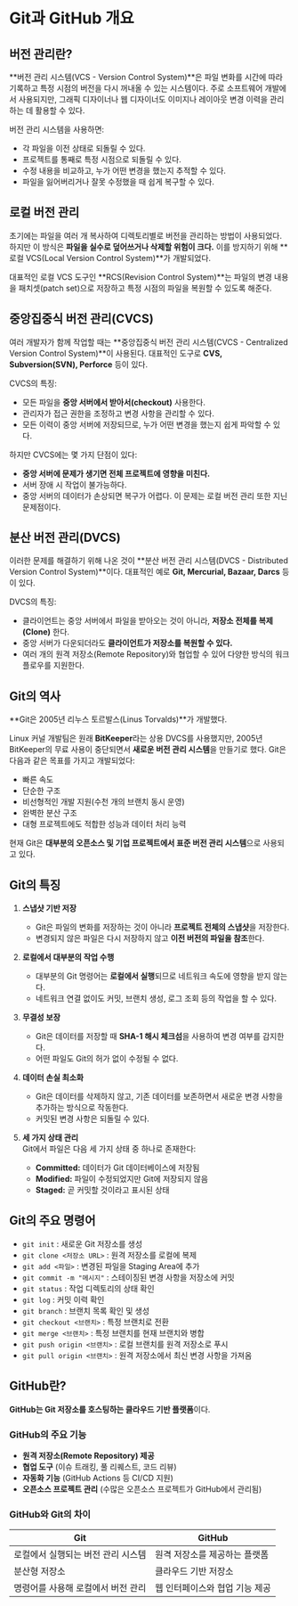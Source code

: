 # Git과 GitHub 개요

## 버전 관리란?
**버전 관리 시스템(VCS - Version Control System)**은 파일 변화를 시간에 따라 기록하고 특정 시점의 버전을 다시 꺼내올 수 있는 시스템이다. 주로 소프트웨어 개발에서 사용되지만, 그래픽 디자이너나 웹 디자이너도 이미지나 레이아웃 변경 이력을 관리하는 데 활용할 수 있다.

버전 관리 시스템을 사용하면:
- 각 파일을 이전 상태로 되돌릴 수 있다.
- 프로젝트를 통째로 특정 시점으로 되돌릴 수 있다.
- 수정 내용을 비교하고, 누가 어떤 변경을 했는지 추적할 수 있다.
- 파일을 잃어버리거나 잘못 수정했을 때 쉽게 복구할 수 있다.

## 로컬 버전 관리
초기에는 파일을 여러 개 복사하여 디렉토리별로 버전을 관리하는 방법이 사용되었다. 하지만 이 방식은 **파일을 실수로 덮어쓰거나 삭제할 위험이 크다.** 이를 방지하기 위해 **로컬 VCS(Local Version Control System)**가 개발되었다.

대표적인 로컬 VCS 도구인 **RCS(Revision Control System)**는 파일의 변경 내용을 패치셋(patch set)으로 저장하고 특정 시점의 파일을 복원할 수 있도록 해준다.

## 중앙집중식 버전 관리(CVCS)
여러 개발자가 함께 작업할 때는 **중앙집중식 버전 관리 시스템(CVCS - Centralized Version Control System)**이 사용된다. 대표적인 도구로 **CVS, Subversion(SVN), Perforce** 등이 있다.

CVCS의 특징:
- 모든 파일을 **중앙 서버에서 받아서(checkout)** 사용한다.
- 관리자가 접근 권한을 조정하고 변경 사항을 관리할 수 있다.
- 모든 이력이 중앙 서버에 저장되므로, 누가 어떤 변경을 했는지 쉽게 파악할 수 있다.

하지만 CVCS에는 몇 가지 단점이 있다:
- **중앙 서버에 문제가 생기면 전체 프로젝트에 영향을 미친다.**
- 서버 장애 시 작업이 불가능하다.
- 중앙 서버의 데이터가 손상되면 복구가 어렵다. 이 문제는 로컬 버전 관리 또한 지닌 문제점이다.

## 분산 버전 관리(DVCS)
이러한 문제를 해결하기 위해 나온 것이 **분산 버전 관리 시스템(DVCS - Distributed Version Control System)**이다. 대표적인 예로 **Git, Mercurial, Bazaar, Darcs** 등이 있다.

DVCS의 특징:
- 클라이언트는 중앙 서버에서 파일을 받아오는 것이 아니라, **저장소 전체를 복제(Clone)** 한다.
- 중앙 서버가 다운되더라도 **클라이언트가 저장소를 복원할 수 있다.**
- 여러 개의 원격 저장소(Remote Repository)와 협업할 수 있어 다양한 방식의 워크플로우를 지원한다.

## Git의 역사
**Git은 2005년 리누스 토르발스(Linus Torvalds)**가 개발했다. 

Linux 커널 개발팀은 원래 **BitKeeper**라는 상용 DVCS를 사용했지만, 2005년 BitKeeper의 무료 사용이 중단되면서 **새로운 버전 관리 시스템**을 만들기로 했다. Git은 다음과 같은 목표를 가지고 개발되었다:
- 빠른 속도
- 단순한 구조
- 비선형적인 개발 지원(수천 개의 브랜치 동시 운영)
- 완벽한 분산 구조
- 대형 프로젝트에도 적합한 성능과 데이터 처리 능력

현재 Git은 **대부분의 오픈소스 및 기업 프로젝트에서 표준 버전 관리 시스템**으로 사용되고 있다.

## Git의 특징
1. **스냅샷 기반 저장**  
   - Git은 파일의 변화를 저장하는 것이 아니라 **프로젝트 전체의 스냅샷**을 저장한다.
   - 변경되지 않은 파일은 다시 저장하지 않고 **이전 버전의 파일을 참조**한다.

2. **로컬에서 대부분의 작업 수행**  
   - 대부분의 Git 명령어는 **로컬에서 실행**되므로 네트워크 속도에 영향을 받지 않는다.
   - 네트워크 연결 없이도 커밋, 브랜치 생성, 로그 조회 등의 작업을 할 수 있다.

3. **무결성 보장**  
   - Git은 데이터를 저장할 때 **SHA-1 해시 체크섬**을 사용하여 변경 여부를 감지한다.
   - 어떤 파일도 Git의 허가 없이 수정될 수 없다.

4. **데이터 손실 최소화**  
   - Git은 데이터를 삭제하지 않고, 기존 데이터를 보존하면서 새로운 변경 사항을 추가하는 방식으로 작동한다.
   - 커밋된 변경 사항은 되돌릴 수 있다.

5. **세 가지 상태 관리**  
   Git에서 파일은 다음 세 가지 상태 중 하나로 존재한다:
   - **Committed:** 데이터가 Git 데이터베이스에 저장됨
   - **Modified:** 파일이 수정되었지만 Git에 저장되지 않음
   - **Staged:** 곧 커밋할 것이라고 표시된 상태

## Git의 주요 명령어
- `git init` : 새로운 Git 저장소를 생성
- `git clone <저장소 URL>` : 원격 저장소를 로컬에 복제
- `git add <파일>` : 변경된 파일을 Staging Area에 추가
- `git commit -m "메시지"` : 스테이징된 변경 사항을 저장소에 커밋
- `git status` : 작업 디렉토리의 상태 확인
- `git log` : 커밋 이력 확인
- `git branch` : 브랜치 목록 확인 및 생성
- `git checkout <브랜치>` : 특정 브랜치로 전환
- `git merge <브랜치>` : 특정 브랜치를 현재 브랜치와 병합
- `git push origin <브랜치>` : 로컬 브랜치를 원격 저장소로 푸시
- `git pull origin <브랜치>` : 원격 저장소에서 최신 변경 사항을 가져옴

## GitHub란?
**GitHub는 Git 저장소를 호스팅하는 클라우드 기반 플랫폼**이다. 

### GitHub의 주요 기능
- **원격 저장소(Remote Repository) 제공**
- **협업 도구** (이슈 트래킹, 풀 리퀘스트, 코드 리뷰)
- **자동화 기능** (GitHub Actions 등 CI/CD 지원)
- **오픈소스 프로젝트 관리** (수많은 오픈소스 프로젝트가 GitHub에서 관리됨)

### GitHub와 Git의 차이
| Git | GitHub |
|------|--------|
| 로컬에서 실행되는 버전 관리 시스템 | 원격 저장소를 제공하는 플랫폼 |
| 분산형 저장소 | 클라우드 기반 저장소 |
| 명령어를 사용해 로컬에서 버전 관리 | 웹 인터페이스와 협업 기능 제공 |

